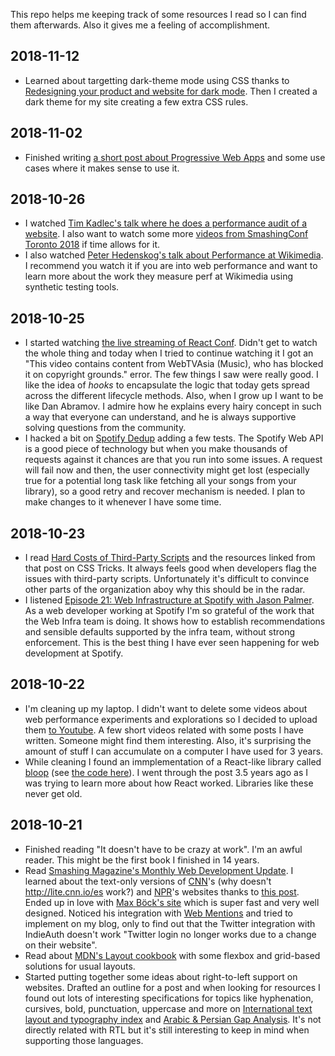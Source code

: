 This repo helps me keeping track of some resources I read so I can find them afterwards. Also it gives me a feeling of accomplishment.

## 2018-11-12
- Learned about targetting dark-theme mode using CSS thanks to [Redesigning your product and website for dark mode](https://stuffandnonsense.co.uk/blog/redesigning-your-product-and-website-for-dark-mode). Then I created a dark theme for my site creating a few extra CSS rules.


## 2018-11-02
- Finished writing [a short post about Progressive Web Apps](https://jmperezperez.com/shades-of-pwa/) and some use cases where it makes sense to use it.

## 2018-10-26
- I watched [Tim Kadlec's talk where he does a performance audit of a website](https://www.smashingmagazine.com/2018/10/smashingconf-toronto-a11y-performance-audits/). I also want to watch some more [videos from SmashingConf Toronto 2018](https://vimeo.com/album/5451191) if time allows for it.
- I also watched [Peter Hedenskog's talk about Performance at Wikimedia](https://www.youtube.com/watch?v=8zjA8nZXCj4). I recommend you watch it if you are into web performance and want to learn more about the work they measure perf at Wikimedia using synthetic testing tools.

## 2018-10-25
- I started watching [the live streaming of React Conf](https://www.youtube.com/watch?v=kz3nVya45uQ). Didn't get to watch the whole thing and today when I tried to continue watching it I got an "This video contains content from WebTVAsia (Music), who has blocked it on copyright grounds." error. The few things I saw were really good. I like the idea of _hooks_ to encapsulate the logic that today gets spread across the different lifecycle methods. Also, when I grow up I want to be like Dan Abramov. I admire how he explains every hairy concept in such a way that everyone can understand, and he is always supportive solving questions from the community.
- I hacked a bit on [Spotify Dedup](https://github.com/JMPerez/spotify-dedup) adding a few tests. The Spotify Web API is a good piece of technology but when you make thousands of requests against it chances are that you run into some issues. A request will fail now and then, the user connectivity might get lost (especially true for a potential long task like fetching all your songs from your library), so a good retry and recover mechanism is needed. I plan to make changes to it whenever I have some time.

## 2018-10-23
- I read [Hard Costs of Third-Party Scripts](https://css-tricks.com/hard-costs-of-third-party-scripts/) and the resources linked from that post on CSS Tricks. It always feels good when developers flag the issues with third-party scripts. Unfortunately it's difficult to convince other parts of the organization aboy why this should be in the radar.
- I listened [Episode 21: Web Infrastructure at Spotify with Jason Palmer](https://www.sitepen.com/blog/2018/10/19/episode-21-web-infrastructure-at-spotify-with-jason-palmer/). As a web developer working at Spotify I'm so grateful of the work that the Web Infra team is doing. It shows how to establish recommendations and sensible defaults supported by the infra team, without strong enforcement. This is the best thing I have ever seen happening for web development at Spotify. 

## 2018-10-22

- I'm cleaning up my laptop. I didn't want to delete some videos about web performance experiments and explorations so I decided to upload them [to Youtube](https://www.youtube.com/channel/UCWOAK2KnodBRd8LYnUNW35g). A few short videos related with some posts I have written. Someone might find them interesting. Also, it's surprising the amount of stuff I can accumulate on a computer I have used for 3 years.
- While cleaning I found an immplementation of a React-like library called [bloop](https://jlongster.com/Removing-User-Interface-Complexity,-or-Why-React-is-Awesome) (see [the code here](https://gist.github.com/jlongster/11192270)). I went through the post 3.5 years ago as I was trying to learn more about how React worked. Libraries like these never get old.

## 2018-10-21

- Finished reading "It doesn't have to be crazy at work". I'm an awful reader. This might be the first book I finished in 14 years.
- Read [Smashing Magazine's Monthly Web Development Update](https://www.smashingmagazine.com/2018/10/monthly-web-development-update-10-2018/). I learned about the text-only versions of [CNN](http://lite.cnn.io/en)'s (why doesn't http://lite.cnn.io/es work?) and [NPR](https://text.npr.org/)'s websites thanks to [this post](https://mxb.at/blog/hurricane-web/). Ended up in love with [Max Böck's site](https://mxb.at/) which is super fast and very well designed. Noticed his integration with [Web Mentions](https://webmention.io/) and tried to implement on my blog, only to find out that the Twitter integration with IndieAuth doesn't work "Twitter login no longer works due to a change on their website".
- Read about [MDN's Layout cookbook](https://developer.mozilla.org/docs/Web/CSS/Layout_cookbook) with some flexbox and grid-based solutions for usual layouts.
- Started putting together some ideas about right-to-left support on websites. Drafted an outline for a post and when looking for resources I found out lots of interesting specifications for topics like hyphenation, cursives, bold, punctuation, uppercase and more on [International text layout and typography index](https://w3c.github.io/typography/index) and [Arabic & Persian Gap Analysis](https://w3c.github.io/alreq/gap-analysis/). It's not directly related with RTL but it's still interesting to keep in mind when supporting those languages.
